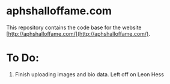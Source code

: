 # aphshalloffame.com

This repository contains the code base for the website [http://aphshalloffame.com/](http://aphshalloffame.com/).

# To Do:

1. Finish uploading images and bio data. Left off on Leon Hess